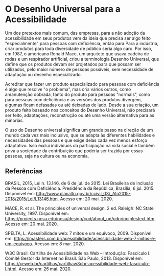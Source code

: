 # O Desenho Universal para a Acessibilidade

Um dos pretextos mais comum, das empresas, para a não adoção da acessibilidade em seus produtos vem da ideia que precisa ser algo feito "especialmente" para pessoas com deficiência, então para Para a indústria, criar produtos para toda diversidade de público seria algo caro. Por isso, em 1987, o americano Ronald Mace, um arquiteto que usava cadeira de rodas e um respirador artificial, criou a terminologia Desenho Universal, que define que os produtos devam ser projetados para que possam ser utilizados, pelo maior número de pessoas possíveis, sem necessidade de adaptação ou desenho especializado.

Acreditar que fazer um produto especializado para pessoas com deficiência é algo que resolve "o problema", mas cria vários outros, como amanutenção dobrada, tanto do produto para pessoas "normais", como para pessoas com deficiência e as versões dos produtos divergem, algumas ficam defasadas ou até deixadas de lado. Desde a sua criação, um produto feito baseado nos conceitos do Desenho Universal, não precisará ser feito, adaptações, reconstrução ou até uma versão alternativa para as minorias.

O uso do Desenho universal significa um grande passo na direção de um mundo cada vez mais inclusivo, que se adapta às diferentes habilidades e necessidades das pessoas e
que exige delas cada vez menos esforço adaptativo. Isso exclui indivíduos da participação na vida social e também priva a sociedade da contribuição que poderia ser trazida por essas pessoas, seja na cultura ou na economia.

## Referências

BRASIL, 2015, Lei n. 13.146, de 6 de jul. de 2015. Lei Brasileira de Inclusão da Pessoa com Deficiência. Presidência da República, Brasília, 6 jul. 2015. Disponível em:
<http://www.planalto.gov.br/ccivil_03/_Ato2015-2018/2015/Lei/L13146.htm>. Acesso em: 20 mai. 2020.

MACE, R. et al. The principles of universal design, 2 ed. Raleigh: NC State University, 1997. Disponível em: <https://projects.ncsu.edu/ncsu/design/cud/about_ud/udprinciplestext.htm>. Acesso em: 20 mai. 2020.

SPELTA, L. Acessibilidade web: 7 mitos e um equívoco, 2009. Disponível em: <https://imasters.com.br/acessibilidade/acessibilidade-web-7-mitos-e-um-equivoco>. Acesso em: 8 mar. 2020.

W3C Brasil. Cartilha de Acessibilidade na Web – Introdução: Fascículo I. Comitê Gestor da Internet no Brasil. São Paulo, 2013. Disponível em: <https://ceweb.br/cartilhas/cartilhaw3cbr-acessibilidade-web-fasciculo-I.html>. Acesso em: 26 mai. 2020.
